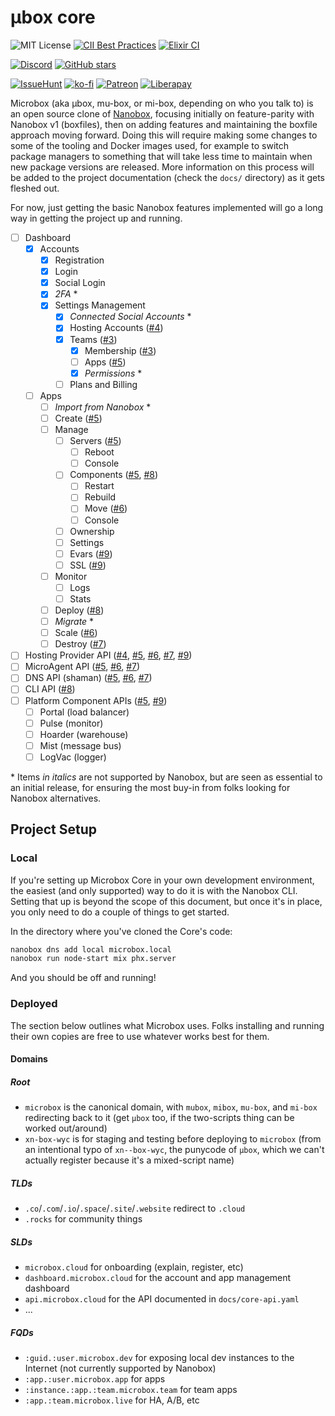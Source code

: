 # µbox core

![MIT License](https://img.shields.io/github/license/mu-box/core)
[![CII Best Practices](https://bestpractices.coreinfrastructure.org/projects/3162/badge)](https://bestpractices.coreinfrastructure.org/projects/3162)
[![Elixir CI](https://github.com/mu-box/core/workflows/Elixir%20CI/badge.svg)](https://github.com/mu-box/core/actions?query=workflow%3A%22Elixir+CI%22)

[![Discord](https://img.shields.io/discord/610589644651888651?logo=discord&style=social)](https://discord.gg/MCDdHfy)
[![GitHub stars](https://img.shields.io/github/stars/mu-box/core?style=social)](https://github.com/mu-box/core)

[![IssueHunt](https://img.shields.io/badge/fund-an_issue-blue)](https://issuehunt.io/o/mu-box)
[![ko-fi](https://img.shields.io/badge/donate-on_ko--fi-blue)](https://ko-fi.com/microbox)
[![Patreon](https://img.shields.io/endpoint.svg?url=https%3A%2F%2Fpatreon-shields-io.herokuapp.com%2Fmicrobox%2Fpledges)](https://patreon.com/microbox)
[![Liberapay](https://img.shields.io/liberapay/receives/microbox?logo=liberapay)](https://liberapay.com/microbox/)

Microbox (aka µbox, mu-box, or mi-box, depending on who you talk to) is an open
source clone of [Nanobox](https://nanobox.io), focusing initially on
feature-parity with Nanobox v1 (boxfiles), then on adding features and
maintaining the boxfile approach moving forward. Doing this will require making
some changes to some of the tooling and Docker images used, for example to
switch package managers to something that will take less time to maintain when
new package versions are released. More information on this process will be
added to the project documentation (check the `docs/` directory) as it gets
fleshed out.

For now, just getting the basic Nanobox features implemented will go a long way
in getting the project up and running.

- [ ] Dashboard
   - [x] Accounts
      - [x] Registration
      - [x] Login
      - [x] Social Login
      - [x] _2FA_ \*
      - [x] Settings Management
         - [x] _Connected Social Accounts_ \*
         - [x] Hosting Accounts ([#4][])
         - [x] Teams ([#3][])
            - [x] Membership ([#3][])
            - [ ] Apps ([#5][])
            - [x] _Permissions_ \*
         - [ ] Plans and Billing
   - [ ] Apps
      - [ ] _Import from Nanobox_ \*
      - [ ] Create ([#5][])
      - [ ] Manage
         - [ ] Servers ([#5][])
            - [ ] Reboot
            - [ ] Console
         - [ ] Components ([#5][], [#8][])
            - [ ] Restart
            - [ ] Rebuild
            - [ ] Move ([#6][])
            - [ ] Console
         - [ ] Ownership
         - [ ] Settings
         - [ ] Evars ([#9][])
         - [ ] SSL ([#9][])
      - [ ] Monitor
         - [ ] Logs
         - [ ] Stats
      - [ ] Deploy ([#8][])
      - [ ] _Migrate_ \*
      - [ ] Scale ([#6][])
      - [ ] Destroy ([#7][])
- [ ] Hosting Provider API ([#4][], [#5][], [#6][], [#7][], [#9][])
- [ ] MicroAgent API ([#5][], [#6][], [#7][])
- [ ] DNS API (shaman) ([#5][], [#6][], [#7][])
- [ ] CLI API ([#8][])
- [ ] Platform Component APIs ([#5][], [#9][])
   - [ ] Portal (load balancer)
   - [ ] Pulse (monitor)
   - [ ] Hoarder (warehouse)
   - [ ] Mist (message bus)
   - [ ] LogVac (logger)

\* Items _in italics_ are not supported by Nanobox, but are seen as essential to
an initial release, for ensuring the most buy-in from folks looking for Nanobox
alternatives.

[#3]: https://github.com/mu-box/core/issues/3
[#4]: https://github.com/mu-box/core/issues/4
[#5]: https://github.com/mu-box/core/issues/5
[#6]: https://github.com/mu-box/core/issues/6
[#7]: https://github.com/mu-box/core/issues/7
[#8]: https://github.com/mu-box/core/issues/8
[#9]: https://github.com/mu-box/core/issues/9

## Project Setup

### Local

If you're setting up Microbox Core in your own development environment, the
easiest (and only supported) way to do it is with the Nanobox CLI. Setting that
up is beyond the scope of this document, but once it's in place, you only need
to do a couple of things to get started.

In the directory where you've cloned the Core's code:

```sh
nanobox dns add local microbox.local
nanobox run node-start mix phx.server
```

And you should be off and running!

### Deployed

The section below outlines what Microbox uses. Folks installing and running
their own copies are free to use whatever works best for them.

#### Domains

##### Root

-   `microbox` is the canonical domain, with `mubox`, `mibox`, `mu-box`, and
    `mi-box` redirecting back to it (get `µbox` too, if the two-scripts thing
    can be worked out/around)
-   `xn-box-wyc` is for staging and testing before deploying to `microbox` (from
    an intentional typo of `xn--box-wyc`, the punycode of `µbox`, which we can't
    actually register because it's a mixed-script name)

##### TLDs

-   `.co`/`.com`/`.io`/`.space`/`.site`/`.website` redirect to `.cloud`
-   `.rocks` for community things

##### SLDs

-   `microbox.cloud` for onboarding (explain, register, etc)
-   `dashboard.microbox.cloud` for the account and app management dashboard
-   `api.microbox.cloud` for the API documented in `docs/core-api.yaml`
-   ...

##### FQDs

-   `:guid.:user.microbox.dev` for exposing local dev instances to the
    Internet (not currently supported by Nanobox)
-   `:app.:user.microbox.app` for apps
-   `:instance.:app.:team.microbox.team` for team apps
-   `:app.:team.microbox.live` for HA, A/B, etc
